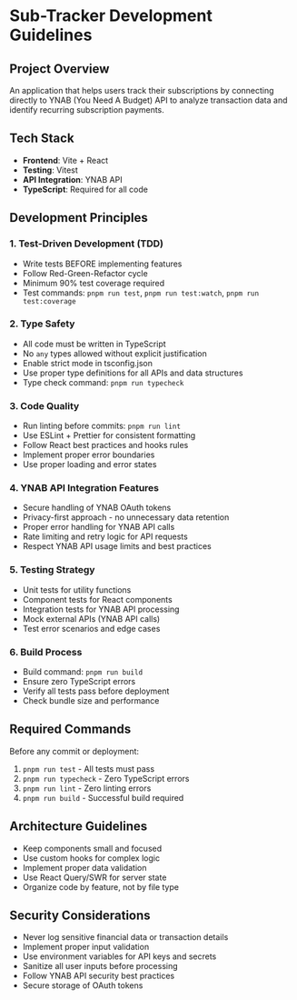 # Sub-Tracker Development Guidelines

## Project Overview

An application that helps users track their subscriptions by connecting directly to YNAB (You Need A Budget) API to analyze transaction data and identify recurring subscription payments.

## Tech Stack

- **Frontend**: Vite + React
- **Testing**: Vitest
- **API Integration**: YNAB API
- **TypeScript**: Required for all code

## Development Principles

### 1. Test-Driven Development (TDD)

- Write tests BEFORE implementing features
- Follow Red-Green-Refactor cycle
- Minimum 90% test coverage required
- Test commands: `pnpm run test`, `pnpm run test:watch`, `pnpm run test:coverage`

### 2. Type Safety

- All code must be written in TypeScript
- No `any` types allowed without explicit justification
- Enable strict mode in tsconfig.json
- Use proper type definitions for all APIs and data structures
- Type check command: `pnpm run typecheck`

### 3. Code Quality

- Run linting before commits: `pnpm run lint`
- Use ESLint + Prettier for consistent formatting
- Follow React best practices and hooks rules
- Implement proper error boundaries
- Use proper loading and error states

### 4. YNAB API Integration Features

- Secure handling of YNAB OAuth tokens
- Privacy-first approach - no unnecessary data retention
- Proper error handling for YNAB API calls
- Rate limiting and retry logic for API requests
- Respect YNAB API usage limits and best practices

### 5. Testing Strategy

- Unit tests for utility functions
- Component tests for React components
- Integration tests for YNAB API processing
- Mock external APIs (YNAB API calls)
- Test error scenarios and edge cases

### 6. Build Process

- Build command: `pnpm run build`
- Ensure zero TypeScript errors
- Verify all tests pass before deployment
- Check bundle size and performance

## Required Commands

Before any commit or deployment:

1. `pnpm run test` - All tests must pass
2. `pnpm run typecheck` - Zero TypeScript errors
3. `pnpm run lint` - Zero linting errors
4. `pnpm run build` - Successful build required

## Architecture Guidelines

- Keep components small and focused
- Use custom hooks for complex logic
- Implement proper data validation
- Use React Query/SWR for server state
- Organize code by feature, not by file type

## Security Considerations

- Never log sensitive financial data or transaction details
- Implement proper input validation
- Use environment variables for API keys and secrets
- Sanitize all user inputs before processing
- Follow YNAB API security best practices
- Secure storage of OAuth tokens
